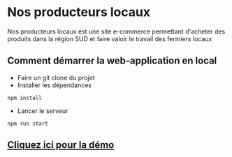 # Nos producteurs locaux

Nos producteurs locaux est une site e-commerce permettant d'acheter des produits dans la région SUD et faire valoir le travail des fermiers locaux

## Comment démarrer la web-application en local
- Faire un git clone du projet
- Installer les dépendances 
```
npm install
```
- Lancer le serveur
```
npm run start
```


## [Cliquez ici pour la démo](https://web.nossproducteurslocaux.fr/)